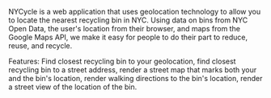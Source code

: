 NYCycle is a web application that uses geolocation technology to allow you to locate the nearest recycling bin in NYC. Using data on bins from NYC Open Data, the user's location from their browser, and maps from the Google Maps API, we make it easy for people to do their part to reduce, reuse, and recycle. 

Features: Find closest recycling bin to your geolocation, find closest recycling bin to a street address, render a street map that marks both your and the bin's location, render walking directions to the bin's location, render a street view of the location of the bin.
